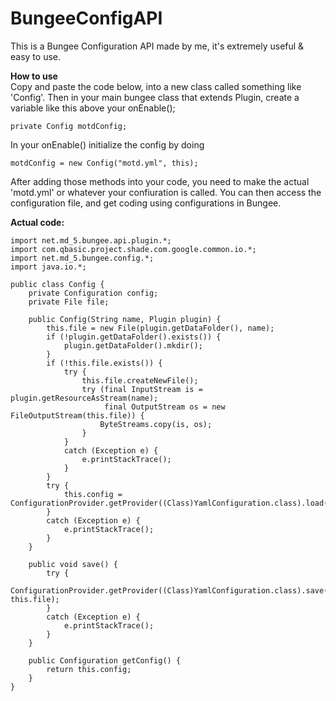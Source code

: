 # BungeeConfigAPI

This is a Bungee Configuration API made by me, it's extremely useful & easy to use.


**How to use**\
Copy and paste the code below, into a new class called something like 'Config'. Then in your main bungee class that extends Plugin, create a variable like this above your onEnable();
```
private Config motdConfig;
```
In your onEnable() initialize the config by doing
```
motdConfig = new Config("motd.yml", this);
```
After adding those methods into your code, you need to make the actual 'motd.yml' or whatever your confiuration is called. You can then access the configuration file, and get coding using configurations in Bungee.

**Actual code:**
```
import net.md_5.bungee.api.plugin.*;
import com.qbasic.project.shade.com.google.common.io.*;
import net.md_5.bungee.config.*;
import java.io.*;

public class Config {
    private Configuration config;
    private File file;
    
    public Config(String name, Plugin plugin) {
        this.file = new File(plugin.getDataFolder(), name);
        if (!plugin.getDataFolder().exists()) {
            plugin.getDataFolder().mkdir();
        }
        if (!this.file.exists()) {
            try {
                this.file.createNewFile();
                try (final InputStream is = plugin.getResourceAsStream(name);
                     final OutputStream os = new FileOutputStream(this.file)) {
                    ByteStreams.copy(is, os);
                }
            }
            catch (Exception e) {
                e.printStackTrace();
            }
        }
        try {
            this.config = ConfigurationProvider.getProvider((Class)YamlConfiguration.class).load(this.file);
        }
        catch (Exception e) {
            e.printStackTrace();
        }
    }
    
    public void save() {
        try {
            ConfigurationProvider.getProvider((Class)YamlConfiguration.class).save(this.config, this.file);
        }
        catch (Exception e) {
            e.printStackTrace();
        }
    }
    
    public Configuration getConfig() {
        return this.config;
    }
}
```
